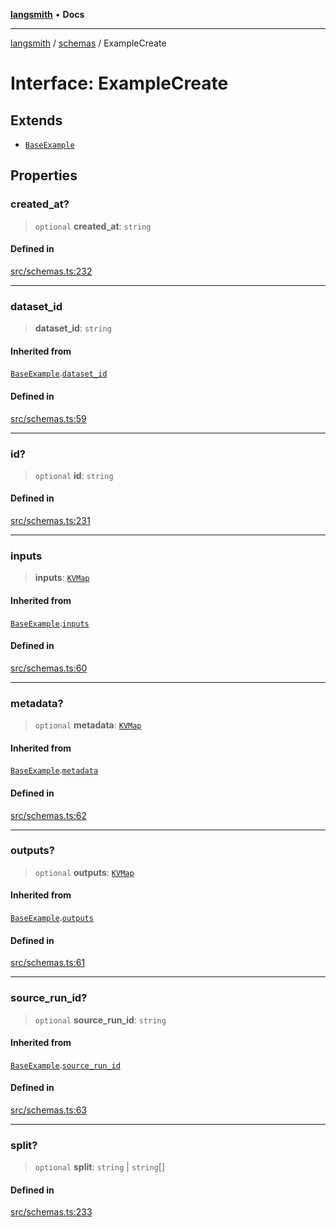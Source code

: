 [**langsmith**](../../README.md) • **Docs**

***

[langsmith](../../README.md) / [schemas](../README.md) / ExampleCreate

# Interface: ExampleCreate

## Extends

- [`BaseExample`](BaseExample.md)

## Properties

### created\_at?

> `optional` **created\_at**: `string`

#### Defined in

[src/schemas.ts:232](https://github.com/langchain-ai/langsmith-sdk/blob/da3c1bb4f1396b48909bf0abac53fd717458c764/js/src/schemas.ts#L232)

***

### dataset\_id

> **dataset\_id**: `string`

#### Inherited from

[`BaseExample`](BaseExample.md).[`dataset_id`](BaseExample.md#dataset_id)

#### Defined in

[src/schemas.ts:59](https://github.com/langchain-ai/langsmith-sdk/blob/da3c1bb4f1396b48909bf0abac53fd717458c764/js/src/schemas.ts#L59)

***

### id?

> `optional` **id**: `string`

#### Defined in

[src/schemas.ts:231](https://github.com/langchain-ai/langsmith-sdk/blob/da3c1bb4f1396b48909bf0abac53fd717458c764/js/src/schemas.ts#L231)

***

### inputs

> **inputs**: [`KVMap`](../type-aliases/KVMap.md)

#### Inherited from

[`BaseExample`](BaseExample.md).[`inputs`](BaseExample.md#inputs)

#### Defined in

[src/schemas.ts:60](https://github.com/langchain-ai/langsmith-sdk/blob/da3c1bb4f1396b48909bf0abac53fd717458c764/js/src/schemas.ts#L60)

***

### metadata?

> `optional` **metadata**: [`KVMap`](../type-aliases/KVMap.md)

#### Inherited from

[`BaseExample`](BaseExample.md).[`metadata`](BaseExample.md#metadata)

#### Defined in

[src/schemas.ts:62](https://github.com/langchain-ai/langsmith-sdk/blob/da3c1bb4f1396b48909bf0abac53fd717458c764/js/src/schemas.ts#L62)

***

### outputs?

> `optional` **outputs**: [`KVMap`](../type-aliases/KVMap.md)

#### Inherited from

[`BaseExample`](BaseExample.md).[`outputs`](BaseExample.md#outputs)

#### Defined in

[src/schemas.ts:61](https://github.com/langchain-ai/langsmith-sdk/blob/da3c1bb4f1396b48909bf0abac53fd717458c764/js/src/schemas.ts#L61)

***

### source\_run\_id?

> `optional` **source\_run\_id**: `string`

#### Inherited from

[`BaseExample`](BaseExample.md).[`source_run_id`](BaseExample.md#source_run_id)

#### Defined in

[src/schemas.ts:63](https://github.com/langchain-ai/langsmith-sdk/blob/da3c1bb4f1396b48909bf0abac53fd717458c764/js/src/schemas.ts#L63)

***

### split?

> `optional` **split**: `string` \| `string`[]

#### Defined in

[src/schemas.ts:233](https://github.com/langchain-ai/langsmith-sdk/blob/da3c1bb4f1396b48909bf0abac53fd717458c764/js/src/schemas.ts#L233)
